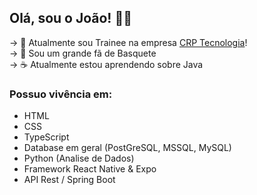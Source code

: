 ## Olá, sou o João! 👋🏽

→ 💼 Atualmente sou Trainee na empresa [CRP Tecnologia](https://www.linkedin.com/company/crp-tecnologia/mycompany/)! <br>
→ 🏀 Sou um grande fã de Basquete <br>
→ ☕ Atualmente estou aprendendo sobre Java <br>

### Possuo vivência em:

- HTML
- CSS
- TypeScript
- Database em geral (PostGreSQL, MSSQL, MySQL)
- Python (Analise de Dados)
- Framework React Native & Expo
- API Rest / Spring Boot
##
